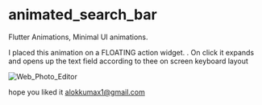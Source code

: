 # animated_search_bar

Flutter Animations,
Minimal UI animations.

I placed this animation on a FLOATING action widget.
.
On click it expands and opens up the text field according to thee on screen keyboard layout


![Web_Photo_Editor](https://user-images.githubusercontent.com/59159355/97486223-265c7080-1981-11eb-95c1-1293f2da964e.jpg)

hope you liked it alokkumax1@gmail.com
